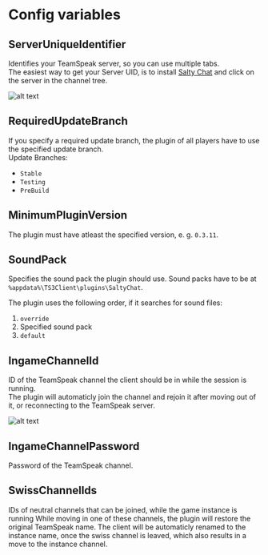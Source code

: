 # Config variables

## ServerUniqueIdentifier
Identifies your TeamSpeak server, so you can use multiple tabs.  
The easiest way to get your Server UID, is to install [Salty Chat](https://www.saltmine.de) and click on the server in the channel tree.

![alt text][setup-server-uid]

## RequiredUpdateBranch
If you specify a required update branch, the plugin of all players have to use the specified update branch.  
Update Branches:
* `Stable`
* `Testing`
* `PreBuild`

## MinimumPluginVersion
The plugin must have atleast the specified version, e. g. `0.3.11`.

## SoundPack
Specifies the sound pack the plugin should use.
Sound packs have to be at `%appdata%\TS3Client\plugins\SaltyChat`.

The plugin uses the following order, if it searches for sound files:
1. `override`
2. Specified sound pack
3. `default`

## IngameChannelId
ID of the TeamSpeak channel the client should be in while the session is running.  
The plugin will automaticly join the channel and rejoin it after moving out of it, or reconnecting to the TeamSpeak server.

![alt text][setup-channel-id]

## IngameChannelPassword
Password of the TeamSpeak channel.

[setup-server-uid]: https://github.com/saltminede/saltychat-docs/raw/master/media/setup-server-uid.jpg "TeamSpeak Server UID"
[setup-channel-id]: https://github.com/saltminede/saltychat-docs/raw/master/media/setup-channel-id.jpg "TeamSpeak Channel ID"

## SwissChannelIds
IDs of neutral channels that can be joined, while the game instance is running
While moving in one of these channels, the plugin will restore the original TeamSpeak name.
The client will be automaticly renamed to the instance name, once the swiss channel is leaved, which also results in a move to the instance channel.
